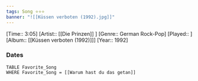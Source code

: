 ```yaml
---
tags: Song ⭐⭐⭐ 
banner: "![[Küssen verboten (1992).jpg]]"
---
```

[Time:: 3:05]
[Artist:: [[Die Prinzen]] ]
[Genre:: German Rock-Pop]
[Played:: ]
[Album:: [[Küssen verboten (1992)]]]
[Year:: 1992]
### Dates
````dataview
TABLE Favorite_Song
WHERE Favorite_Song = [[Warum hast du das getan]]
````